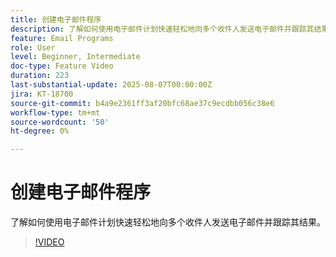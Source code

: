```yaml
---
title: 创建电子邮件程序
description: 了解如何使用电子邮件计划快速轻松地向多个收件人发送电子邮件并跟踪其结果。
feature: Email Programs
role: User
level: Beginner, Intermediate
doc-type: Feature Video
duration: 223
last-substantial-update: 2025-08-07T00:00:00Z
jira: KT-18700
source-git-commit: b4a9e2361ff3af20bfc68ae37c9ecdbb056c38e6
workflow-type: tm+mt
source-wordcount: '50'
ht-degree: 0%

---
```



# 创建电子邮件程序

了解如何使用电子邮件计划快速轻松地向多个收件人发送电子邮件并跟踪其结果。

>[!VIDEO](https://video.tv.adobe.com/v/3470617/?learn=on&enablevpops&captions=chi_hans)
